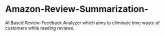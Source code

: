 # Amazon-Review-Summarization-
AI Based Review-Feedback Analyzer which aims to eliminate time waste of customers while reading reviews.
